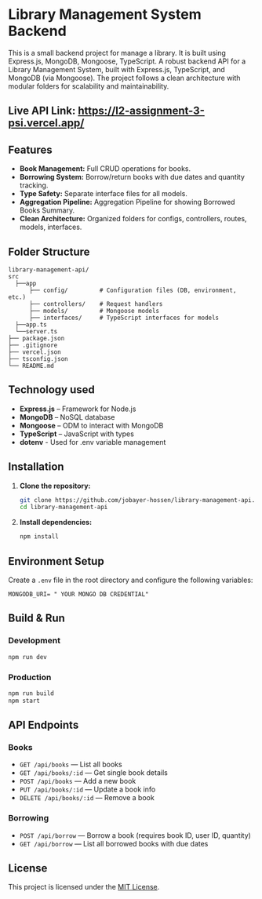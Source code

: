 # Library Management System Backend

This is a small backend project for manage a library. It is built using Express.js, MongoDB, Mongoose, TypeScript. A robust backend API for a Library Management System, built with Express.js, TypeScript, and MongoDB (via Mongoose). The project follows a clean architecture with modular folders for scalability and maintainability.

## Live API Link: https://l2-assignment-3-psi.vercel.app/

## Features

- **Book Management:** Full CRUD operations for books.
- **Borrowing System:** Borrow/return books with due dates and quantity tracking.
- **Type Safety:** Separate interface files for all models.
- **Aggregation Pipeline:** Aggregation Pipeline for showing Borrowed Books Summary.
- **Clean Architecture:** Organized folders for configs, controllers, routes, models, interfaces.

## Folder Structure

```
library-management-api/
src
  ├──app
      ├── config/         # Configuration files (DB, environment, etc.)
      ├── controllers/    # Request handlers
      ├── models/         # Mongoose models
      ├── interfaces/     # TypeScript interfaces for models
  ├──app.ts
  └──server.ts
├── package.json
├── .gitignore
├── vercel.json
├── tsconfig.json
└── README.md
```

## Technology used

- **Express.js** – Framework for Node.js
- **MongoDB** – NoSQL database
- **Mongoose** – ODM to interact with MongoDB
- **TypeScript** – JavaScript with types
- **dotenv** - Used for .env variable management


## Installation

1. **Clone the repository:**
    ```bash
    git clone https://github.com/jobayer-hossen/library-management-api.git
    cd library-management-api
    ```

2. **Install dependencies:**
    ```bash
    npm install
    ```

## Environment Setup

Create a `.env` file in the root directory and configure the following variables:

```
MONGODB_URI= " YOUR MONGO DB CREDENTIAL"
```

## Build & Run

### Development

```bash
npm run dev
```

### Production

```bash
npm run build
npm start
```

## API Endpoints

### Books

- `GET /api/books` — List all books
- `GET /api/books/:id` — Get single book details
- `POST /api/books` — Add a new book
- `PUT /api/books/:id` — Update a book info
- `DELETE /api/books/:id` — Remove a book

### Borrowing

- `POST /api/borrow` — Borrow a book (requires book ID, user ID, quantity)
- `GET /api/borrow` — List all borrowed books with due dates

## License

This project is licensed under the [MIT License](LICENSE).